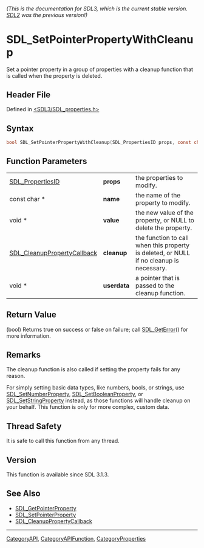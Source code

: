 ###### (This is the documentation for SDL3, which is the current stable version. [SDL2](https://wiki.libsdl.org/SDL2/) was the previous version!)
# SDL_SetPointerPropertyWithCleanup

Set a pointer property in a group of properties with a cleanup function that is called when the property is deleted.

## Header File

Defined in [<SDL3/SDL_properties.h>](https://github.com/libsdl-org/SDL/blob/main/include/SDL3/SDL_properties.h)

## Syntax

```c
bool SDL_SetPointerPropertyWithCleanup(SDL_PropertiesID props, const char *name, void *value, SDL_CleanupPropertyCallback cleanup, void *userdata);
```

## Function Parameters

|                                                            |              |                                                                                         |
| ---------------------------------------------------------- | ------------ | --------------------------------------------------------------------------------------- |
| [SDL_PropertiesID](SDL_PropertiesID)                       | **props**    | the properties to modify.                                                               |
| const char *                                               | **name**     | the name of the property to modify.                                                     |
| void *                                                     | **value**    | the new value of the property, or NULL to delete the property.                          |
| [SDL_CleanupPropertyCallback](SDL_CleanupPropertyCallback) | **cleanup**  | the function to call when this property is deleted, or NULL if no cleanup is necessary. |
| void *                                                     | **userdata** | a pointer that is passed to the cleanup function.                                       |

## Return Value

(bool) Returns true on success or false on failure; call
[SDL_GetError](SDL_GetError)() for more information.

## Remarks

The cleanup function is also called if setting the property fails for any
reason.

For simply setting basic data types, like numbers, bools, or strings, use
[SDL_SetNumberProperty](SDL_SetNumberProperty),
[SDL_SetBooleanProperty](SDL_SetBooleanProperty), or
[SDL_SetStringProperty](SDL_SetStringProperty) instead, as those functions
will handle cleanup on your behalf. This function is only for more complex,
custom data.

## Thread Safety

It is safe to call this function from any thread.

## Version

This function is available since SDL 3.1.3.

## See Also

- [SDL_GetPointerProperty](SDL_GetPointerProperty)
- [SDL_SetPointerProperty](SDL_SetPointerProperty)
- [SDL_CleanupPropertyCallback](SDL_CleanupPropertyCallback)

----
[CategoryAPI](CategoryAPI), [CategoryAPIFunction](CategoryAPIFunction), [CategoryProperties](CategoryProperties)

